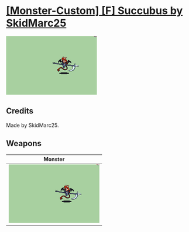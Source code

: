 # [\[Monster-Custom\] \[F\] Succubus by SkidMarc25](./)
 

<img src="./8.%20Monster/Monster_000.png" alt="[Monster-Custom] [F] Succubus by SkidMarc25 standing" />

## Credits

Made by SkidMarc25.

## Weapons
 

|Monster |
|  :---: |
| <img alt="Monster animation" src="./8.%20Monster/Monster.gif" /> |

